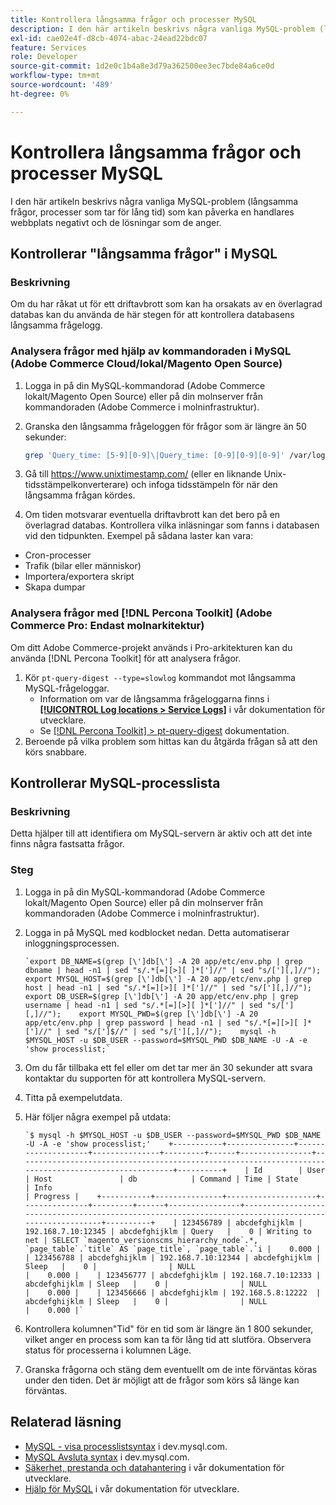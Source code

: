 ```yaml
---
title: Kontrollera långsamma frågor och processer MySQL
description: I den här artikeln beskrivs några vanliga MySQL-problem (långsamma frågor, processer som tar för lång tid) som kan påverka en handlares webbplats negativt och de lösningar som de anger.
exl-id: cae02e4f-d8cb-4074-abac-24ead22bdc07
feature: Services
role: Developer
source-git-commit: 1d2e0c1b4a8e3d79a362500ee3ec7bde84a6ce0d
workflow-type: tm+mt
source-wordcount: '489'
ht-degree: 0%

---
```


# Kontrollera långsamma frågor och processer MySQL

I den här artikeln beskrivs några vanliga MySQL-problem (långsamma frågor, processer som tar för lång tid) som kan påverka en handlares webbplats negativt och de lösningar som de anger.

## Kontrollerar &quot;långsamma frågor&quot; i MySQL

### Beskrivning

Om du har råkat ut för ett driftavbrott som kan ha orsakats av en överlagrad databas kan du använda de här stegen för att kontrollera databasens långsamma frågelogg.

### Analysera frågor med hjälp av kommandoraden i MySQL (Adobe Commerce Cloud/lokal/Magento Open Source)

1. Logga in på din MySQL-kommandorad (Adobe Commerce lokalt/Magento Open Source) eller på din molnserver från kommandoraden (Adobe Commerce i molninfrastruktur).
1. Granska den långsamma frågeloggen för frågor som är längre än 50 sekunder:

   ```bash
   grep 'Query_time: [5-9][0-9]\|Query_time: [0-9][0-9][0-9]' /var/log/mysql/mysql-slow.log -A 3
   ```

1. Gå till <https://www.unixtimestamp.com/> (eller en liknande Unix-tidsstämpelkonverterare) och infoga tidsstämpeln för när den långsamma frågan kördes.
1. Om tiden motsvarar eventuella driftavbrott kan det bero på en överlagrad databas. Kontrollera vilka inläsningar som fanns i databasen vid den tidpunkten. Exempel på sådana laster kan vara:

* Cron-processer
* Trafik (bilar eller människor)
* Importera/exportera skript
* Skapa dumpar


### Analysera frågor med [!DNL Percona Toolkit] (Adobe Commerce Pro: Endast molnarkitektur)

Om ditt Adobe Commerce-projekt används i Pro-arkitekturen kan du använda [!DNL Percona Toolkit] för att analysera frågor.

1. Kör `pt-query-digest --type=slowlog` kommandot mot långsamma MySQL-frågeloggar.
   * Information om var de långsamma frågeloggarna finns i **[[!UICONTROL Log locations > Service Logs]](https://experienceleague.adobe.com/docs/commerce-cloud-service/user-guide/develop/test/log-locations.html)** i vår dokumentation för utvecklare.
   * Se [[!DNL Percona Toolkit] > pt-query-digest](https://www.percona.com/doc/percona-toolkit/LATEST/pt-query-digest.html#pt-query-digest) dokumentation.
1. Beroende på vilka problem som hittas kan du åtgärda frågan så att den körs snabbare.

## Kontrollerar MySQL-processlista

### Beskrivning

Detta hjälper till att identifiera om MySQL-servern är aktiv och att det inte finns några fastsatta frågor.

### Steg

1. Logga in på din MySQL-kommandorad (Adobe Commerce lokalt/Magento Open Source) eller på din molnserver från kommandoraden (Adobe Commerce i molninfrastruktur).
1. Logga in på MySQL med kodblocket nedan. Detta automatiserar inloggningsprocessen.

   ```MySQL
   `export DB_NAME=$(grep [\']db[\'] -A 20 app/etc/env.php | grep dbname | head -n1 | sed "s/.*[=][>][ ]*[']//" | sed "s/['][,]//");    export MYSQL_HOST=$(grep [\']db[\'] -A 20 app/etc/env.php | grep host | head -n1 | sed "s/.*[=][>][ ]*[']//" | sed "s/['][,]//");    export DB_USER=$(grep [\']db[\'] -A 20 app/etc/env.php | grep username | head -n1 | sed "s/.*[=][>][ ]*[']//" | sed "s/['][,]//");    export MYSQL_PWD=$(grep [\']db[\'] -A 20 app/etc/env.php | grep password | head -n1 | sed "s/.*[=][>][ ]*[']//" | sed "s/[']$//" | sed "s/['][,]//");    mysql -h $MYSQL_HOST -u $DB_USER --password=$MYSQL_PWD $DB_NAME -U -A -e 'show processlist;`
   ```

1. Om du får tillbaka ett fel eller om det tar mer än 30 sekunder att svara kontaktar du supporten för att kontrollera MySQL-servern.
1. Titta på exempelutdata.

1. Här följer några exempel på utdata:

   ```MySQL
   `$ mysql -h $MYSQL_HOST -u $DB_USER --password=$MYSQL_PWD $DB_NAME -U -A -e 'show processlist;'    +-----------+---------------+--------------------+---------------+---------+------+----------------+------------------------------------------------------------------------------------------------------+----------+    | Id        | User          | Host               | db            | Command | Time | State          | Info                                                                                                 | Progress |    +-----------+---------------+--------------------+---------------+---------+------+----------------+------------------------------------------------------------------------------------------------------+----------+    | 123456789 | abcdefghijklm | 192.168.7.10:12345 | abcdefghijklm | Query   |    0 | Writing to net | SELECT `magento_versionscms_hierarchy_node`.*, `page_table`.`title` AS `page_title`, `page_table`.`i |    0.000 |    | 123456788 | abcdefghijklm | 192.168.7.10:12344 | abcdefghijklm | Sleep   |    0 |                | NULL                                                                                                 |    0.000 |    | 123456777 | abcdefghijklm | 192.168.7.10:12333 | abcdefghijklm | Sleep   |    0 |                | NULL                                                                                                 |    0.000 |    | 123456666 | abcdefghijklm | 192.168.5.8:12222  | abcdefghijklm | Sleep   |    0 |                | NULL                                                                                                 |    0.000 |`
   ```

1. Kontrollera kolumnen&quot;Tid&quot; för en tid som är längre än 1 800 sekunder, vilket anger en process som kan ta för lång tid att slutföra. Observera status för processerna i kolumnen Läge.
1. Granska frågorna och stäng dem eventuellt om de inte förväntas köras under den tiden. Det är möjligt att de frågor som körs så länge kan förväntas.


## Relaterad läsning

* [MySQL - visa processlistsyntax](https://dev.mysql.com/doc/refman/8.0/en/show-processlist.html) i dev.mysql.com.
* [MySQL Avsluta syntax](https://dev.mysql.com/doc/refman/8.0/en/kill.html) i dev.mysql.com.
* [Säkerhet, prestanda och datahantering](https://devdocs.magento.com/guides/v2.3/ext-best-practices/extension-coding/security-performance-data-bp.html) i vår dokumentation för utvecklare.
* [Hjälp för MySQL](https://devdocs.magento.com/guides/v2.3/install-gde/prereq/mysql.html) i vår dokumentation för utvecklare.
